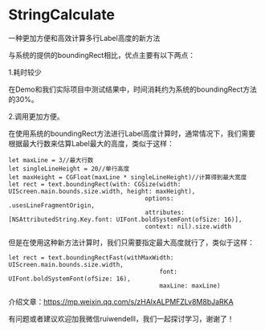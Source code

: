 # StringCalculate

一种更加方便和高效计算多行Label高度的新方法

与系统的提供的boundingRect相比，优点主要有以下两点：

1.耗时较少

在Demo和我们实际项目中测试结果中，时间消耗约为系统的boundingRect方法的30%。

2.调用更加方便。

在使用系统的boundingRect方法进行Label高度计算时，通常情况下，我们需要根据最大行数来估算Label最大的高度，类似于这样：
```
let maxLine = 3//最大行数
let singleLineHeight = 20//单行高度
let maxHeight = CGFloat(maxLine * singleLineHeight)//计算得到最大宽度
let rect = text.boundingRect(with: CGSize(width: UIScreen.main.bounds.size.width, height: maxHeight),
                                      options: .usesLineFragmentOrigin,
                                      attributes: [NSAttributedString.Key.font: UIFont.boldSystemFont(ofSize: 16)],
                                      context: nil).size.width
```
但是在使用这种新方法计算时，我们只需要指定最大高度就行了，类似于这样：
```
let rect = text.boundingRectFast(withMaxWidth: UIScreen.main.bounds.size.width, 
                                          font: UIFont.boldSystemFont(ofSize: 16), 
                                          maxLine: maxLine)
```
                   
介绍文章：https://mp.weixin.qq.com/s/zHAlxALPMFZLv8M8bJaRKA

有问题或者建议欢迎加我微信ruiwendelll，我们一起探讨学习，谢谢了！

